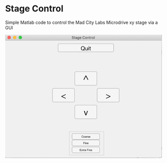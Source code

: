 # Stage Control

Simple Matlab code to control the Mad City Labs Microdrive xy stage via a GUI

![Screenshot of UI](/UI_Stage_Control.png)

